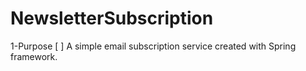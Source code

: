# NewsletterSubscription
  1-Purpose
  [ ] A simple email subscription service created with Spring framework.
